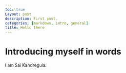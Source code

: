 ```yaml
---
toc: true
Layout: post
description: First post.
categories: [markdown, intro, general]
title: Hello there
---
```


# Introducing myself in words

I am Sai Kandregula.
